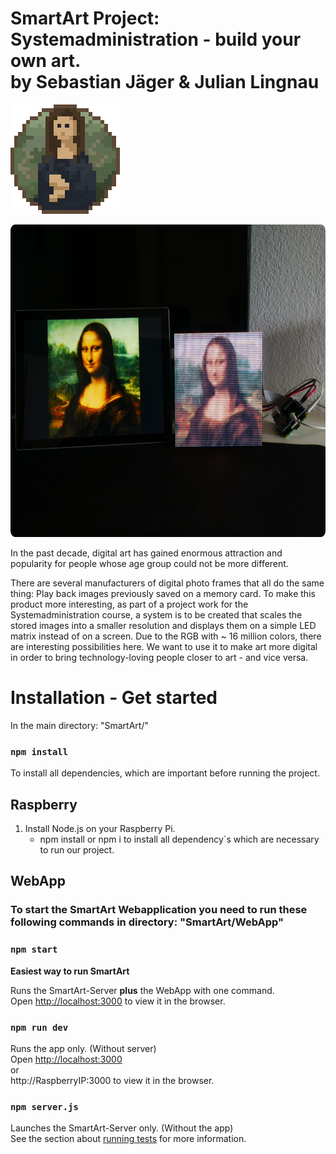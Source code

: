 # SmartArt Project: Systemadministration - build your own art.<br />by Sebastian Jäger & Julian Lingnau 
![image](https://github.com/infinite0007/SmartArt/blob/Julian/WebApp/src/images/smartart/smartart_logo.png?raw=true)

<img src="https://github.com/infinite0007/SmartArt/blob/Julian/WebApp/src/images/aboutapp/slider4.png?raw=true" height="500">

In the past decade, digital art has gained enormous attraction and popularity for people whose age group could not be more different.

There are several manufacturers of digital photo frames that all do the same thing:
Play back images previously saved on a memory card. To make this product more interesting, as part of a project work for the Systemadministration course, a system is to be created that scales the stored images into a smaller resolution and displays them on a simple LED matrix instead of on a screen. Due to the RGB with ~ 16 million colors, there are interesting possibilities here. We want to use it to make art more digital in order to bring technology-loving people closer to art - and vice versa.

# Installation - Get started

In the main directory: "SmartArt/"

### `npm install`

To install all dependencies, which are important before running the project.

## Raspberry
1. Install Node.js on your Raspberry Pi.
   - npm install or npm i to install all dependency`s which are necessary to run our project.


## WebApp
### To start the SmartArt Webapplication you need to run these following commands in directory: "SmartArt/WebApp"

### `npm start`
**Easiest way to run SmartArt**

Runs the SmartArt-Server **plus** the WebApp with one command.\
Open [http://localhost:3000](http://localhost:3000) to view it in the browser.

### `npm run dev`

Runs the app only. (Without server)\
Open [http://localhost:3000](http://localhost:3000)\
or\
http://RaspberryIP:3000 to view it in the browser.

### `npm server.js`

Launches the SmartArt-Server only. (Without the app)\
See the section about [running tests](https://facebook.github.io/create-react-app/docs/running-tests) for more information.
